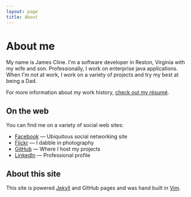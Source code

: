 ```yaml
---
layout: page
title: About
---
```


# About me

My name is James Cline. I'm a software developer in Reston, Virginia with my wife and son. Professionally, I work on enterprise java applications. When I'm not at work, I work on a variety of projects and try my best at being a Dad.

For more information about my work history, [check out my r&eacute;sum&eacute;](/about/resume/).

## On the web

You can find me on a variety of social web sites:

- [Facebook](http://www.facebook.com/jrcline) &mdash; Ubiquitous social networking site
- [Flickr](http://www.flickr.com/photos/jrcline09) &mdash; I dabble in photography
- [GitHub](http://www.github.com/jamesdc2) &mdash; Where I host my projects
- [LinkedIn](http://www.linkedin.com/in/jamesrcline/) &mdash; Professional profile

## About this site

This site is powered [Jekyll](https://github.com/mojombo/jekyll/) and GitHub pages and was hand built in [Vim](http://www.vim.org). 

